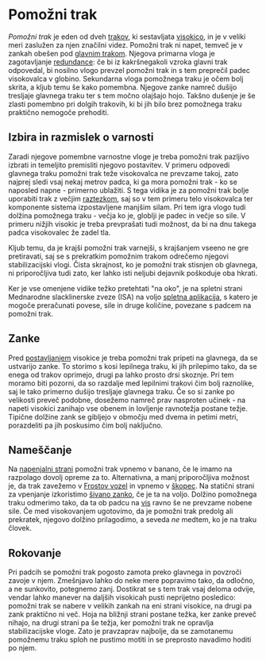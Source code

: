 # Pomožni trak

_Pomožni trak_ je eden od dveh [trakov](/trak), ki sestavljata
[visokico](/visokica), in je v veliki meri zaslužen za njen značilni videz.
Pomožni trak ni napet, temveč je v zankah obešen pod
[glavnim trakom](/glavni-trak). Njegova primarna vloga je zagotavljanje
[redundance](/redundanca): če bi iz kakršnegakoli vzroka glavni trak odpovedal,
bi nosilno vlogo prevzel pomožni trak in s tem preprečil padec visokovalca v
globino. Sekundarna vloga pomožnega traku je očem bolj skrita, a kljub temu še
kako pomembna. Njegove zanke namreč dušijo tresljaje glavnega traku ter s tem
močno olajšajo hojo. Takšno dušenje je še zlasti pomembno pri dolgih trakovih,
ki bi jih bilo brez pomožnega traku praktično nemogoče prehoditi.

## Izbira in razmislek o varnosti

Zaradi njegove pomembne varnostne vloge je treba pomožni trak pazljivo izbrati
in temeljito premisliti njegovo postavitev. V primeru odpovedi glavnega traku
pomožni trak teže visokovalca ne prevzame takoj, zato najprej sledi vsaj nekaj
metrov padca, ki ga mora pomožni trak - ko se naposled napne - primerno
ublažiti. S tega vidika je za pomožni trak bolje uporabiti trak z večjim
[raztezkom](/raztezek), saj so v tem primeru telo visokovalca ter komponente
sistema izpostavljene manjšim silam. Pri tem igra vlogo tudi dolžina pomožnega
traku - večja ko je, globlji je padec in večje so sile. V primeru nižjih visokic
je treba prevprašati tudi možnost, da bi na dnu takega padca visokovalec že
zadel tla.

Kljub temu, da je krajši pomožni trak varnejši, s krajšanjem vseeno ne gre
pretiravati, saj se s prekratkim pomožnim trakom odrečemo njegovi
stabilizacijski vlogi. Čista skrajnost, ko je pomožni trak stisnjen ob glavnega,
ni priporočljiva tudi zato, ker lahko isti neljubi dejavnik poškoduje oba
hkrati.

Ker je vse omenjene vidike težko pretehtati "na oko", je na spletni strani
Mednarodne slacklinerske zveze (ISA) na voljo
[spletna aplikacija](https://data.slacklineinternational.org/safety/warnings/backup-fall/),
s katero je mogoče preračunati povese, sile in druge količine, povezane s padcem
na pomožni trak.

## Zanke

Pred [postavljanjem](/postavljanje) visokice je treba pomožni trak pripeti na
glavnega, da se ustvarijo zanke. To storimo s kosi lepilnega traku, ki jih
prilepimo tako, da se enega od trakov oprimejo, drugi pa lahko prosto drsi
skoznje. Pri tem moramo biti pozorni, da so razdalje med lepilnimi trakovi čim
bolj raznolike, saj le tako primerno dušijo tresljaje glavnega traku. Če so si
zanke po velikosti preveč podobne, dosežemo namreč prav nasproten učinek - na
napeti visokici zanihajo vse obenem in lovljenje ravnotežja postane težje.
Tipične dolžine zank se gibljejo v območju med dvema in petimi metri,
porazdeliti pa jih poskusimo čim bolj naključno.

## Nameščanje

Na [napenjalni strani](/napenjalna-stran) pomožni trak vpnemo v banano, če le
imamo na razpolago dovolj opreme za to. Alternativna, a manj priporočljiva
možnost je, da trak zavežemo v [Frostov vozel](/frostov-vozel) in vpnemo v
[škopec](/skopec). Na statični strani za vpenjanje izkoristimo
[šivano zanko](/sivana-zanka), če je ta na voljo. Dolžino pomožnega traku
odmerimo tako, da ta ob padcu na [vis](/vis) ravno še ne prevzame nobene sile.
Če med visokovanjem ugotovimo, da je pomožni trak predolg ali prekratek, njegovo
dolžino prilagodimo, a seveda _ne_ medtem, ko je na traku človek.

## Rokovanje

Pri padcih se pomožni trak pogosto zamota preko glavnega in povzroči zavoje v
njem. Zmešnjavo lahko do neke mere popravimo tako, da odločno, a ne sunkovito,
potegnemo zanj. Dostikrat se s tem trak vsaj deloma odvije, vendar lahko manever
na daljših visokicah pusti neprijetno posledico: pomožni trak se nabere v
velikih zankah na eni strani visokice, na drugi pa zank praktično ni več. Hoja
na bližnji strani postane težka, ker zanke preveč nihajo, na drugi strani pa še
težja, ker pomožni trak ne opravlja stabilizacijske vloge. Zato je pravzaprav
najbolje, da se zamotanemu pomožnemu traku sploh ne pustimo motiti in se
preprosto navadimo hoditi po njem.

